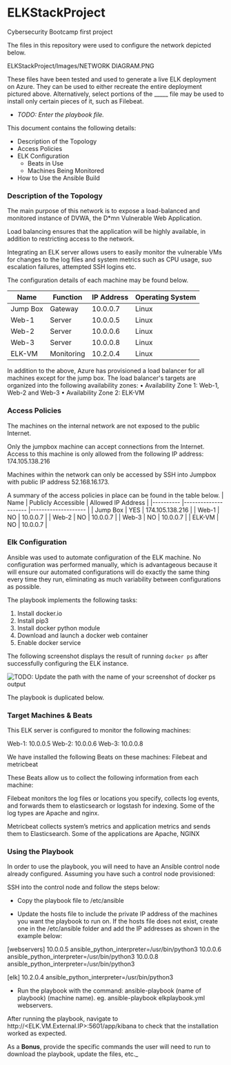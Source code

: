 # ELKStackProject
Cybersecurity Bootcamp first project 

The files in this repository were used to configure the network depicted below.

ELKStackProject/Images/NETWORK DIAGRAM.PNG

These files have been tested and used to generate a live ELK deployment on Azure. They can be used to either recreate the entire deployment pictured above. Alternatively, select portions of the _____ file may be used to install only certain pieces of it, such as Filebeat.

  - _TODO: Enter the playbook file._

This document contains the following details:
- Description of the Topology
- Access Policies
- ELK Configuration
  - Beats in Use
  - Machines Being Monitored
- How to Use the Ansible Build


### Description of the Topology

The main purpose of this network is to expose a load-balanced and monitored instance of DVWA, the D*mn Vulnerable Web Application.

Load balancing ensures that the application will be highly available, in addition to restricting access to the network.

Integrating an ELK server allows users to easily monitor the vulnerable VMs for changes to the log files and system metrics such as CPU usage, suo escalation failures, attempted SSH logins etc.

The configuration details of each machine may be found below.

| Name     	| Function   	| IP Address 	| Operating System 	|
|----------	|------------	|------------	|------------------	|
| Jump Box 	| Gateway    	| 10.0.0.7   	| Linux            	|
| Web-1    	| Server     	| 10.0.0.5   	| Linux            	|
| Web-2    	| Server     	| 10.0.0.6   	| Linux            	|
| Web-3    	| Server     	| 10.0.0.8   	| Linux            	|
| ELK-VM   	| Monitoring 	| 10.2.0.4   	| Linux            	|


In addition to the above, Azure has provisioned a load balancer for all machines except for the jump box. The load balancer's targets are organized into the following availability zones:
•	Availability Zone 1: Web-1, Web-2 and Web-3
•	Availability Zone 2: ELK-VM


### Access Policies

The machines on the internal network are not exposed to the public Internet. 

Only the jumpbox machine can accept connections from the Internet. Access to this machine is only allowed from the following IP address: 174.105.138.216

Machines within the network can only be accessed by SSH into Jumpbox with public IP address 52.168.16.173.

A summary of the access policies in place can be found in the table below.
| Name     	| Publicly Accessible 	| Allowed IP Address 	|
|----------	|---------------------	|--------------------	|
| Jump Box 	| YES                 	| 174.105.138.216    	|
| Web-1    	| NO                  	| 10.0.0.7           	|
| Web-2    	| NO                  	| 10.0.0.7           	|
| Web-3    	| NO                  	| 10.0.0.7           	|
| ELK-VM   	| NO                  	| 10.0.0.7           	|


### Elk Configuration

Ansible was used to automate configuration of the ELK machine. No configuration was performed manually, which is advantageous because it will ensure our automated configurations will do exactly the same thing every time they run, eliminating as much variability between configurations as possible.

The playbook implements the following tasks:
1.	Install docker.io
2.	Install pip3
3.	Install docker python module
4.	Download and launch a docker web container
5.	Enable docker service 


The following screenshot displays the result of running `docker ps` after successfully configuring the ELK instance.

![TODO: Update the path with the name of your screenshot of docker ps output](Images/docker_ps_output.png)

The playbook is duplicated below.

### Target Machines & Beats
This ELK server is configured to monitor the following machines:

Web-1: 10.0.0.5
Web-2: 10.0.0.6
Web-3: 10.0.0.8

We have installed the following Beats on these machines:
Filebeat and metricbeat

These Beats allow us to collect the following information from each machine:

Filebeat monitors the log files or locations you specify, collects log events, and forwards them to elasticsearch or logstash for indexing. Some of the log types are Apache and nginx.

Metricbeat collects system’s metrics and application metrics and sends them to Elasticsearch. Some of the applications are Apache, NGINX

### Using the Playbook
In order to use the playbook, you will need to have an Ansible control node already configured. Assuming you have such a control node provisioned: 

SSH into the control node and follow the steps below:
- Copy the playbook file to /etc/ansible

- Update the hosts file to include the private IP address of the machines you want the playbook to run on. If the hosts file does not exist, create one in the /etc/ansible folder and add the IP addresses as shown in the example below: 

[webservers]
10.0.0.5 ansible_python_interpreter=/usr/bin/python3
10.0.0.6 ansible_python_interpreter=/usr/bin/python3
10.0.0.8 ansible_python_interpreter=/usr/bin/python3

[elk]
10.2.0.4 ansible_python_interpreter=/usr/bin/python3

- Run the playbook with the command: ansible-playbook (name of playbook) (machine name). eg. ansible-playbook elkplaybook.yml webservers. 

After running the playbook, navigate to http://<ELK.VM.External.IP>:5601/app/kibana to check that the installation worked as expected.

As a **Bonus**, provide the specific commands the user will need to run to download the playbook, update the files, etc._
